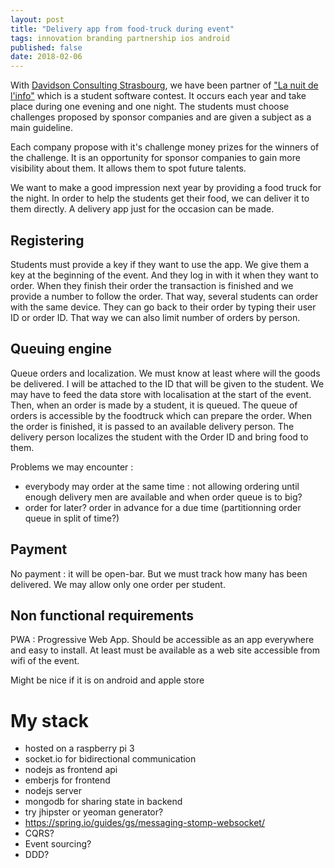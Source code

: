 ```yaml
---
layout: post
title: "Delivery app from food-truck during event"
tags: innovation branding partnership ios android
published: false
date: 2018-02-06
---
```


With [Davidson Consulting Strasbourg](https://www.davidson.fr/), we have been partner 
of ["La nuit de l'info"](https://www.nuitdelinfo.com/) which is a student software contest. It occurs each year and take place
during one evening and one night. The students must choose challenges proposed by sponsor companies and are given a
subject as a main guideline.

Each company propose with it's challenge money prizes for the winners of the challenge. It is an opportunity for 
sponsor companies to gain more visibility about them. It allows them to spot future talents.

We want to make a good impression next year by providing a food truck for the night. In order to help the students 
get their food, we can deliver it to them directly. A delivery app just for the occasion can be made.

## Registering

Students must provide a key if they want to use the app. We give them a key at the beginning of the event. And 
they log in with it when they want to order. When they finish their order the transaction is finished and we provide a number to follow the 
order. That way, several students can order with the same device. They can go back to their order by typing their user ID or order ID.
That way we can also limit number of orders by person.

## Queuing engine

Queue orders and localization.
We must know at least where will the goods be delivered. I will be attached to the ID that will be given to the student.
We may have to feed the data store with localisation at the start of the event.
Then, when an order is made by a student, it is queued. The queue of orders is accessible by the foodtruck which can prepare the order. When the order is finished, it is passed to an available delivery person. The delivery person localizes the student with the Order ID and bring food to them.

Problems we may encounter : 
- everybody may order at the same time : not allowing ordering until enough delivery men are available and when order queue is to big?
- order for later? order in advance for a due time (partitionning order queue in split of time?)

## Payment

No payment : it will be open-bar. But we must track how many has been delivered. We may allow only one order per student.

## Non functional requirements

PWA : Progressive Web App. Should be accessible as an app everywhere and easy to install.
At least must be available as a web site accessible from wifi of the event.

Might be nice if it is on android and apple store

# My stack

- hosted on a raspberry pi 3
- socket.io for bidirectional communication
- nodejs as frontend api
- emberjs for frontend
- nodejs server
- mongodb for sharing state in backend
- try jhipster or yeoman generator?
- https://spring.io/guides/gs/messaging-stomp-websocket/
- CQRS?
- Event sourcing?
- DDD?



